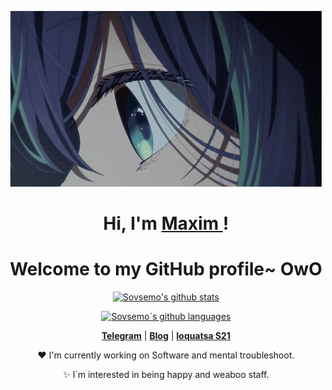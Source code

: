 <p align="center">
  <a href="https://www.edisonlee55.com"><img src="oshi-no-ko-oshino-ko.gif" alt="Banner"></a>
</p>


<h1 align="center">Hi, I'm <a href="https://www.github.com/Sovsemo">Maxim </a>!</h1>
<h1 align="center">Welcome to my GitHub profile~ OwO</h1>

<p align="center">
  <a href="https://github.com/Sovsemo"><img src="https://github-readme-stats.vercel.app/api?username=Sovsemo&hide_border=true&show_icons=true&theme=merko&rank_icon=github" alt="Sovsemo's github stats"></a>
</p>

<p align="center">
  <a href="https://github.com/Sovsemo"><img src="https://github-readme-stats.vercel.app/api/top-langs/?username=sovsemo&layout=pie" alt="Sovsemo`s github languages"></a>
</p>

<p align="center">
  <strong><a href="https://t.me/Sovsemo">Telegram</a></strong> |
  <strong><a href="https://t.me/baitishnik">Blog</a></strong> |
  <strong><a href="https://edu.21-school.ru/">loquatsa S21</a></strong>
</p>

<p align="center">❤ I'm currently working on Software and mental troubleshoot.</p>
<p align="center">✨ I`m interested in being happy and weaboo staff.</p>
